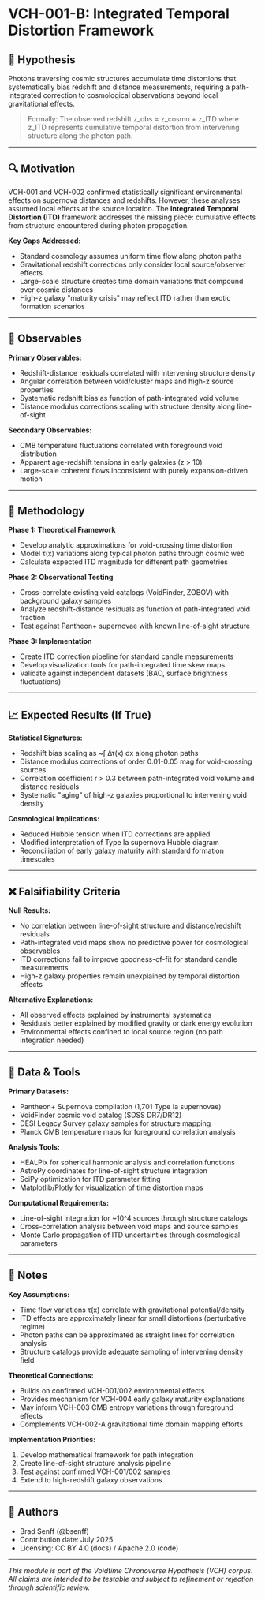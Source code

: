 # VCH-001-B: Integrated Temporal Distortion Framework

## 🧠 Hypothesis
Photons traversing cosmic structures accumulate time distortions that systematically bias redshift and distance measurements, requiring a path-integrated correction to cosmological observations beyond local gravitational effects.

> Formally: The observed redshift z_obs = z_cosmo + z_ITD where z_ITD represents cumulative temporal distortion from intervening structure along the photon path.

---

## 🔍 Motivation
VCH-001 and VCH-002 confirmed statistically significant environmental effects on supernova distances and redshifts. However, these analyses assumed local effects at the source location. The **Integrated Temporal Distortion (ITD)** framework addresses the missing piece: cumulative effects from structure encountered during photon propagation.

**Key Gaps Addressed:**
- Standard cosmology assumes uniform time flow along photon paths
- Gravitational redshift corrections only consider local source/observer effects
- Large-scale structure creates time domain variations that compound over cosmic distances
- High-z galaxy "maturity crisis" may reflect ITD rather than exotic formation scenarios

---

## 🧪 Observables
**Primary Observables:**
- Redshift-distance residuals correlated with intervening structure density
- Angular correlation between void/cluster maps and high-z source properties
- Systematic redshift bias as function of path-integrated void volume
- Distance modulus corrections scaling with structure density along line-of-sight

**Secondary Observables:**
- CMB temperature fluctuations correlated with foreground void distribution
- Apparent age-redshift tensions in early galaxies (z > 10)
- Large-scale coherent flows inconsistent with purely expansion-driven motion

---

## 🔬 Methodology
**Phase 1: Theoretical Framework**
- Develop analytic approximations for void-crossing time distortion
- Model τ(x) variations along typical photon paths through cosmic web
- Calculate expected ITD magnitude for different path geometries

**Phase 2: Observational Testing**
- Cross-correlate existing void catalogs (VoidFinder, ZOBOV) with background galaxy samples
- Analyze redshift-distance residuals as function of path-integrated void fraction
- Test against Pantheon+ supernovae with known line-of-sight structure

**Phase 3: Implementation**
- Create ITD correction pipeline for standard candle measurements
- Develop visualization tools for path-integrated time skew maps
- Validate against independent datasets (BAO, surface brightness fluctuations)

---

## 📈 Expected Results (If True)
**Statistical Signatures:**
- Redshift bias scaling as ~∫ Δτ(x) dx along photon paths
- Distance modulus corrections of order 0.01-0.05 mag for void-crossing sources
- Correlation coefficient r > 0.3 between path-integrated void volume and distance residuals
- Systematic "aging" of high-z galaxies proportional to intervening void density

**Cosmological Implications:**
- Reduced Hubble tension when ITD corrections are applied
- Modified interpretation of Type Ia supernova Hubble diagram
- Reconciliation of early galaxy maturity with standard formation timescales

---

## ❌ Falsifiability Criteria
**Null Results:**
- No correlation between line-of-sight structure and distance/redshift residuals
- Path-integrated void maps show no predictive power for cosmological observables
- ITD corrections fail to improve goodness-of-fit for standard candle measurements
- High-z galaxy properties remain unexplained by temporal distortion effects

**Alternative Explanations:**
- All observed effects explained by instrumental systematics
- Residuals better explained by modified gravity or dark energy evolution
- Environmental effects confined to local source region (no path integration needed)

---

## 🔗 Data & Tools
**Primary Datasets:**
- Pantheon+ Supernova compilation (1,701 Type Ia supernovae)
- VoidFinder cosmic void catalog (SDSS DR7/DR12)
- DESI Legacy Survey galaxy samples for structure mapping
- Planck CMB temperature maps for foreground correlation analysis

**Analysis Tools:**
- HEALPix for spherical harmonic analysis and correlation functions
- AstroPy coordinates for line-of-sight structure integration
- SciPy optimization for ITD parameter fitting
- Matplotlib/Plotly for visualization of time distortion maps

**Computational Requirements:**
- Line-of-sight integration for ~10^4 sources through structure catalogs
- Cross-correlation analysis between void maps and source samples
- Monte Carlo propagation of ITD uncertainties through cosmological parameters

---

## 📝 Notes
**Key Assumptions:**
- Time flow variations τ(x) correlate with gravitational potential/density
- ITD effects are approximately linear for small distortions (perturbative regime)
- Photon paths can be approximated as straight lines for correlation analysis
- Structure catalogs provide adequate sampling of intervening density field

**Theoretical Connections:**
- Builds on confirmed VCH-001/002 environmental effects
- Provides mechanism for VCH-004 early galaxy maturity explanations
- May inform VCH-003 CMB entropy variations through foreground effects
- Complements VCH-002-A gravitational time domain mapping efforts

**Implementation Priorities:**
1. Develop mathematical framework for path integration
2. Create line-of-sight structure analysis pipeline
3. Test against confirmed VCH-001/002 samples
4. Extend to high-redshift galaxy observations

---

## 👤 Authors
- Brad Senff (@bsenff)
- Contribution date: July 2025
- Licensing: CC BY 4.0 (docs) / Apache 2.0 (code)

---

*This module is part of the Voidtime Chronoverse Hypothesis (VCH) corpus. All claims are intended to be testable and subject to refinement or rejection through scientific review.*